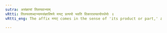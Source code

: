 ```yaml
---
sutra: असंज्ञायां तिलयवाभ्याम्
vRtti: तिलयवशब्दाभ्यामसंज्ञाविषये मयट् प्रत्ययो भवति विकारावयवयोरर्थयोः ॥
vRtti_eng: The affix मयट् comes in the sense of 'its product or part,' after the words '_tila_' and '_yava_' -- the whole not being a name.

---
```

